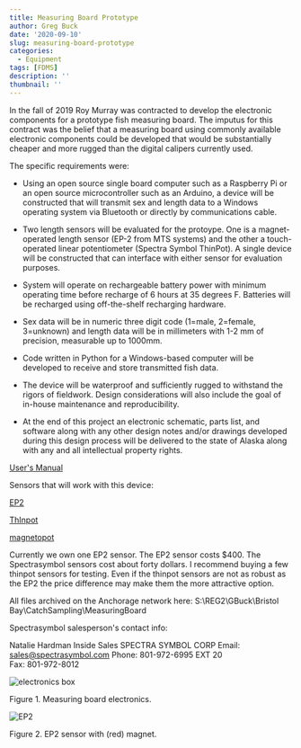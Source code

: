 ```yaml
---
title: Measuring Board Prototype
author: Greg Buck
date: '2020-09-10'
slug: measuring-board-prototype
categories:
  - Equipment
tags: [FDMS]
description: ''
thumbnail: ''
---
```


In the fall of 2019 Roy Murray was contracted to develop the electronic components for a prototype fish measuring board. The imputus for this contract was the belief that a measuring board using commonly available electronic components could be developed that would be substantially cheaper and more rugged than the digital calipers currently used.

The specific requirements were:

-	Using an open source single board computer such as a Raspberry Pi or an open source microcontroller such as an Arduino, a device will be constructed that will transmit sex and length data to a Windows operating system via Bluetooth or directly by communications cable.

-	Two length sensors will be evaluated for the protoype.  One is a magnet-operated length sensor (EP-2 from MTS systems) and the other a touch-operated  linear potentiometer (Spectra Symbol ThinPot).  A single device will be constructed that can interface with either sensor for evaluation purposes.

-	System will operate on rechargeable battery power with minimum operating time before recharge of 6 hours at 35 degrees F.  Batteries will be recharged using off-the-shelf recharging hardware.

-	Sex data will be in numeric three digit code (1=male, 2=female, 3=unknown) and length data will be in millimeters with 1-2 mm of precision, measurable up to 1000mm.

-	Code written in Python for a Windows-based computer will be developed to receive and store transmitted fish data.

-	The device will be waterproof and sufficiently rugged to withstand the rigors of fieldwork. Design considerations will also include the goal of in-house maintenance and reproducibility.

-	At the end of this project an electronic schematic, parts list, and software along with any other design notes and/or drawings developed during this design process will be delivered to the state of Alaska along with any and all intellectual property rights.


[User's Manual](/FMBE_v_1_02_Operators_Manual.doc)

Sensors that will work with this device:

[EP2](https://mts.partcommunity.com/3d-cad-models/temposonics-ep2-stroke-length-50-3000-mm-mts-sensors?info=mts%2Findustriesensoren%2Fe_serie%2Fe_serie_ep2_asmtab.prj&cwid=8441)

[ThInpot](https://www.spectrasymbol.com/product/thinpot/)

[magnetopot](https://www.spectrasymbol.com/product/magnetopot/)

Currently we own one EP2 sensor. The EP2 sensor costs $400. The Spectrasymbol sensors cost about forty dollars. I recommend buying a few thinpot sensors for testing. Even if the thinpot sensors are not as robust as the EP2 the price difference may make them the more attractive option.

All files archived on the Anchorage network here:
S:\REG2\GBuck\Bristol Bay\CatchSampling\MeasuringBoard


Spectrasymbol salesperson's contact info:

Natalie Hardman 
Inside Sales
SPECTRA SYMBOL CORP
Email:  sales@spectrasymbol.com
Phone: 801-972-6995 EXT 20  
Fax: 801-972-8012


![electronics box](/IMG_0367.jpg)

Figure 1. Measuring board electronics.


![EP2](/IMG_0368.jpg)

Figure 2. EP2 sensor with (red) magnet.